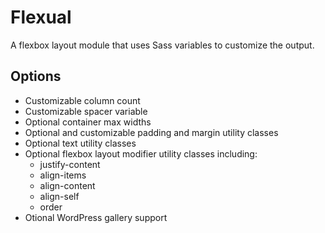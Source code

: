 # Flexual
A flexbox layout module that uses Sass variables to customize the output.

## Options
 - Customizable column count
 - Customizable spacer variable
 - Optional container max widths
 - Optional and customizable padding and margin utility classes
 - Optional text utility classes
 - Optional flexbox layout modifier utility classes including:
   - justify-content
   - align-items
   - align-content
   - align-self
   - order
 - Otional WordPress gallery support
